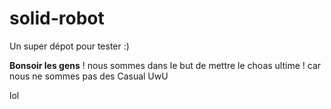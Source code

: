 ﻿# solid-robot
Un super dépot pour tester :)

**Bonsoir les gens** !  nous sommes dans le but de mettre le choas ultime ! 
car nous ne sommes pas des Casual UwU

lol
